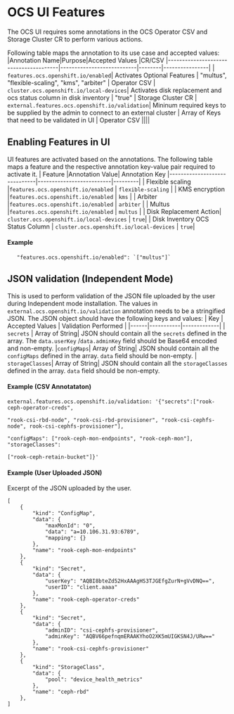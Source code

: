 # OCS UI Features

The OCS UI requires some annotations in the OCS Operator CSV and Storage Cluster CR to perform various actions.

Following table maps the annotation to its use case and accepted values:
|Annotation Name|Purpose|Accepted Values |CR/CSV
|---------------------------------------|---------------------------|--------|----------------|
| `features.ocs.openshift.io/enabled`| Activates Optional Features | "multus", "flexible-scaling", "kms", "arbiter" | Operator CSV
| `cluster.ocs.openshift.io/local-devices`| Activates disk replacement and ocs status column in disk inventory | "true" | Storage Cluster CR
| `external.features.ocs.openshift.io/validation`| Mininum required keys to be supplied by the admin to connect to an external cluster | Array of Keys that need to be validated in UI | Operator CSV
||||

## Enabling Features in UI

UI features are activated based on the annotations. The following table maps a feature and the respective annotation key-value pair required to activate it.
| Feature |Annotation Value| Annotation Key
|------------------------------|--------------------------|---------|
| Flexible scaling |`features.ocs.openshift.io/enabled` | `flexible-scaling` |
| KMS encryption |`features.ocs.openshift.io/enabled` | `kms` |
| Arbiter |`features.ocs.openshift.io/enabled` | `arbiter` |
| Multus |`features.ocs.openshift.io/enabled` | `multus` |
| Disk Replacement Action| `cluster.ocs.openshift.io/local-devices` | `true`|
| Disk Inventory OCS Status Column | `cluster.ocs.openshift.io/local-devices` | `true`|

#### Example

       "features.ocs.openshift.io/enabled": `["multus"]`

## JSON validation (Independent Mode)

This is used to perform validation of the JSON file uploaded by the user during Independent mode installation. The values in `external.ocs.openshift.io/validation` annotation needs to be a stringified JSON. The JSON object should have the following keys and values:
| Key | Accepted Values | Validation Performed |
|------|-----------|-------------|
| `secrets` | Array of String| JSON should contain all the `secrets` defined in the array. The `data.userKey` /`data.adminKey` field should be Base64 encoded and non-empty.
|`configMaps`| Array of String| JSON should contain all the `configMaps` defined in the array. `data` field should be non-empty.
| `storageClasses`| Array of String| JSON should contain all the `storageClasses` defined in the array. `data` field should be non-empty.

#### Example (CSV Annotataton)

    external.features.ocs.openshift.io/validation: '{"secrets":["rook-ceph-operator-creds",

    "rook-csi-rbd-node", "rook-csi-rbd-provisioner", "rook-csi-cephfs-node", rook-csi-cephfs-provisioner"],

    "configMaps": ["rook-ceph-mon-endpoints", "rook-ceph-mon"], "storageClasses":

    ["rook-ceph-retain-bucket"]}'

#### Example (User Uploaded JSON)

Excerpt of the JSON uploaded by the user.

    [
    	{
    		"kind": "ConfigMap",
    		"data": {
    			"maxMonId": "0",
    			"data": "a=10.106.31.93:6789",
    			"mapping": {}
    		},
    		"name": "rook-ceph-mon-endpoints"
    	},
    	{
    		"kind": "Secret",
    		"data": {
    			"userKey": "AQBI8bteZd52HxAAAgHS3TJGEfgZurN+gVvDNQ==",
    			"userID": "client.aaaa"
    		},
    		"name": "rook-ceph-operator-creds"
    	},
    	{
    		"kind": "Secret",
    		"data": {
    			"adminID": "csi-cephfs-provisioner",
    			"adminKey": "AQBV66pefnqmERAAKYhoO2XK5mUIGKSN4J/URw=="
    		},
    		"name": "rook-csi-cephfs-provisioner"
    	},
    	{
    		"kind": "StorageClass",
    		"data": {
    			"pool": "device_health_metrics"
    		},
    		"name": "ceph-rbd"
    	},
    ]
